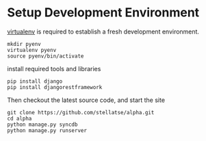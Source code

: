 # Setup Development Environment
[virtualenv](http://www.virtualenv.org/en/latest/index.html) is required to 
establish a fresh development environment.

    mkdir pyenv
    virtualenv pyenv
    source pyenv/bin/activate


install required tools and libraries

    pip install django
    pip install djangorestframework


Then checkout the latest source code, and start the site

    git clone https://github.com/stellatse/alpha.git
    cd alpha
    python manage.py syncdb
    python manage.py runserver